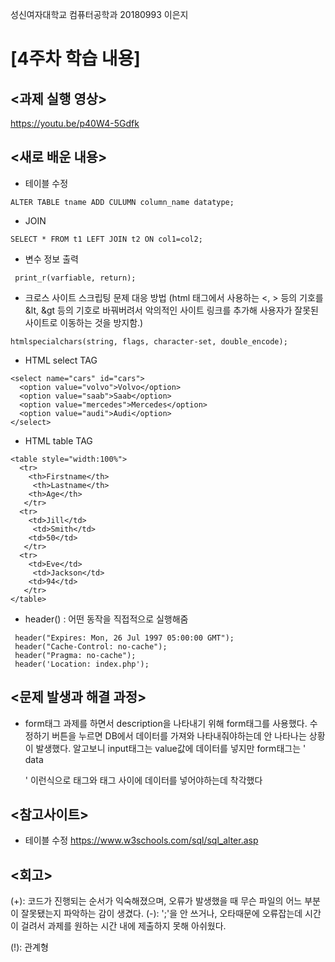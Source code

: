 성신여자대학교 컴퓨터공학과 20180993 이은지

[4주차 학습 내용]
=============

<과제 실행 영상>
--------------
https://youtu.be/p40W4-5Gdfk


<새로 배운 내용>
-------------
* 테이블 수정
 ``` 
 ALTER TABLE tname ADD CULUMN column_name datatype;
 ```
* JOIN
 ```
 SELECT * FROM t1 LEFT JOIN t2 ON col1=col2;
 ```
* 변수 정보 출력
 ```
  print_r(varfiable, return);
 ```
* 크로스 사이트 스크립팅 문제 대응 방법
 (html 태그에서 사용하는 <, > 등의 기호를 &lt, &gt 등의 기호로 바꿔버려서 악의적인 사이트 링크를 추가해 사용자가 잘못된 사이트로 이동하는 것을 방지함.)
 ```
 htmlspecialchars(string, flags, character-set, double_encode);
 ```
* HTML select TAG
```
<select name="cars" id="cars">
  <option value="volvo">Volvo</option>
  <option value="saab">Saab</option>
  <option value="mercedes">Mercedes</option>
  <option value="audi">Audi</option>
</select>
```
* HTML table TAG
```
<table style="width:100%">
  <tr>
    <th>Firstname</th>
     <th>Lastname</th> 
    <th>Age</th>
   </tr>
  <tr>
    <td>Jill</td>
     <td>Smith</td> 
    <td>50</td>
   </tr>
  <tr>
    <td>Eve</td>
     <td>Jackson</td> 
    <td>94</td>
   </tr>
</table> 
```
* header() : 어떤 동작을 직접적으로 실행해줌
```
 header("Expires: Mon, 26 Jul 1997 05:00:00 GMT");
 header("Cache-Control: no-cache");
 header("Pragma: no-cache");
 header('Location: index.php');
```

<문제 발생과 해결 과정>
-------------
* form태그
과제를 하면서 description을 나타내기 위해 form태그를 사용했다. 수정하기 버튼을 누르면 DB에서 데이터를 가져와 나타내줘야하는데 안 나타나는 상황이 발생했다. 알고보니 input태그는 value값에 데이터를 넣지만 form태그는 '<form>data</form>' 이런식으로 태그와 태그 사이에 데이터를 넣어야하는데 착각했다


<참고사이트>
----------
* 테이블 수정
https://www.w3schools.com/sql/sql_alter.asp


<회고>
------
(+): 코드가 진행되는 순서가 익숙해졌으며, 오류가 발생했을 때 무슨 파일의 어느 부분이 잘못됐는지 파악하는 감이 생겼다.
(-): ';'을 안 쓰거나, 오타때문에 오류잡는데 시간이 걸려서 과제를 원하는 시간 내에 제출하지 못해 아쉬웠다.

(!): 관계형 

